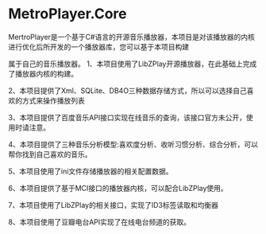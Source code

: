 MetroPlayer.Core
================
MertroPlayer是一个基于C#语言的开源音乐播放器，本项目是对该播放器的内核进行优化后所开发的一个播放器库，您可以基于本项目构建

属于自己的音乐播放器。
1、本项目使用了LibZPlay开源播放器，在此基础上完成了播放器内核的构建。

2、本项目提供了Xml、SQLite、DB4O三种数据存储方式，所以可以选择自己喜欢的方式来操作播放列表

3、本项目提供了百度音乐API接口实现在线音乐的查询，该接口官方未公开，使用时请注意。

4、本项目提供了三种音乐分析模型:喜欢度分析、收听习惯分析、综合分析，可以帮你找到自己喜欢的音乐。

5、本项目使用了ini文件存储播放器的相关配置数据。

6、本项目提供了基于MCI接口的播放器内核，可以配合LibZPlay使用。

7、本项目使用了LibZPlay的相关接口，实现了ID3标签读取和均衡器

8、本项目使用了豆瓣电台API实现了在线电台频道的获取。
